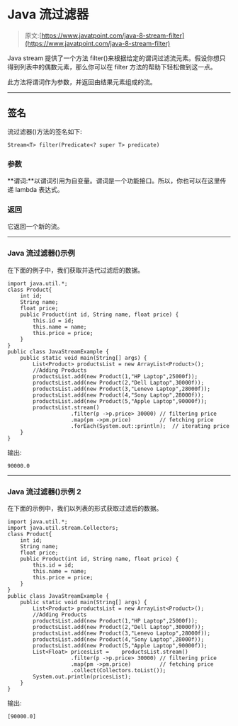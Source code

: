# Java 流过滤器

> 原文:[https://www.javatpoint.com/java-8-stream-filter](https://www.javatpoint.com/java-8-stream-filter)

Java stream 提供了一个方法 filter()来根据给定的谓词过滤流元素。假设你想只得到列表中的偶数元素，那么你可以在 filter 方法的帮助下轻松做到这一点。

此方法将谓词作为参数，并返回由结果元素组成的流。

* * *

## 签名

流过滤器()方法的签名如下:

```
Stream<T> filter(Predicate<? super T> predicate)

```

### 参数

**谓词:**以谓词引用为自变量。谓词是一个功能接口。所以，你也可以在这里传递 lambda 表达式。

### 返回

它返回一个新的流。

* * *

### Java 流过滤器()示例

在下面的例子中，我们获取并迭代过滤后的数据。

```
import java.util.*;
class Product{
	int id;
	String name;
	float price;
	public Product(int id, String name, float price) {
		this.id = id;
		this.name = name;
		this.price = price;
	}
}
public class JavaStreamExample {
	public static void main(String[] args) {
		List<Product> productsList = new ArrayList<Product>();
		//Adding Products
		productsList.add(new Product(1,"HP Laptop",25000f));
		productsList.add(new Product(2,"Dell Laptop",30000f));
		productsList.add(new Product(3,"Lenevo Laptop",28000f));
		productsList.add(new Product(4,"Sony Laptop",28000f));
		productsList.add(new Product(5,"Apple Laptop",90000f));
		productsList.stream()
					.filter(p ->p.price> 30000)	// filtering price
					.map(pm ->pm.price)			// fetching price
					.forEach(System.out::println);	// iterating price
	}
}

```

输出:

```
90000.0

```

* * *

### Java 流过滤器()示例 2

在下面的示例中，我们以列表的形式获取过滤后的数据。

```
import java.util.*;
import java.util.stream.Collectors;
class Product{
	int id;
	String name;
	float price;
	public Product(int id, String name, float price) {
		this.id = id;
		this.name = name;
		this.price = price;
	}
}
public class JavaStreamExample {
	public static void main(String[] args) {
		List<Product> productsList = new ArrayList<Product>();
		//Adding Products
		productsList.add(new Product(1,"HP Laptop",25000f));
		productsList.add(new Product(2,"Dell Laptop",30000f));
		productsList.add(new Product(3,"Lenevo Laptop",28000f));
		productsList.add(new Product(4,"Sony Laptop",28000f));
		productsList.add(new Product(5,"Apple Laptop",90000f));
		List<Float> pricesList =	productsList.stream()
					.filter(p ->p.price> 30000)	// filtering price
					.map(pm ->pm.price)			// fetching price
					.collect(Collectors.toList());
		System.out.println(pricesList);
	}
}

```

输出:

```
[90000.0]

```